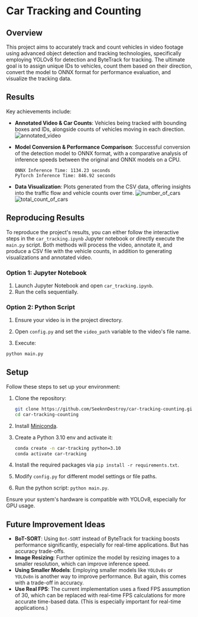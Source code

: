# Car Tracking and Counting

## Overview
This project aims to accurately track and count vehicles in video footage using advanced object detection and tracking technologies, specifically employing YOLOv8 for detection and ByteTrack for tracking. The ultimate goal is to assign unique IDs to vehicles, count them based on their direction, convert the model to ONNX format for performance evaluation, and visualize the tracking data.

## Results
Key achievements include:
- **Annotated Video & Car Counts**: Vehicles being tracked with bounding boxes and IDs, alongside counts of vehicles moving in each direction. 
![annotated_video](https://github.com/SeeknnDestroy/car-tracking-counting/assets/44926076/71c9dcb0-60ad-4cb7-99fe-509322bc2dde)

- **Model Conversion & Performance Comparison**: Successful conversion of the detection model to ONNX format, with a comparative analysis of inference speeds between the original and ONNX models on a CPU.
    ```
    ONNX Inference Time: 1134.23 seconds
    PyTorch Inference Time: 846.92 seconds
    ```

- **Data Visualization**: Plots generated from the CSV data, offering insights into the traffic flow and vehicle counts over time.
![number_of_cars](https://github.com/SeeknnDestroy/car-tracking-counting/assets/44926076/a47785ab-36fe-4a33-836d-c0c8033d987b)
![total_count_of_cars](https://github.com/SeeknnDestroy/car-tracking-counting/assets/44926076/b55951c3-aa57-41a0-ba68-0ef4f0094d31)


## Reproducing Results
To reproduce the project's results, you can either follow the interactive steps in the `car_tracking.ipynb` Jupyter notebook or directly execute the `main.py` script. Both methods will process the video, annotate it, and produce a CSV file with the vehicle counts, in addition to generating visualizations and annotated video.

### Option 1: Jupyter Notebook
1. Launch Jupyter Notebook and open `car_tracking.ipynb`.
2. Run the cells sequentially.

### Option 2: Python Script
1. Ensure your video is in the project directory.

2. Open `config.py` and set the `video_path` variable to the video's file name.

3. Execute:

```bash
python main.py
```

## Setup
Follow these steps to set up your environment:
1. Clone the repository:

    ```bash
    git clone https://github.com/SeeknnDestroy/car-tracking-counting.git
    cd car-tracking-counting
    ```

2. Install [Miniconda](https://docs.conda.io/en/latest/miniconda.html).

3. Create a Python 3.10 env and activate it:

    ```bash
    conda create -n car-tracking python=3.10
    conda activate car-tracking
    ```

4. Install the required packages via `pip install -r requirements.txt`.

5. Modify `config.py` for different model settings or file paths.

6. Run the python script: `python main.py`.

Ensure your system's hardware is compatible with YOLOv8, especially for GPU usage.

## Future Improvement Ideas
- **BoT-SORT**: Using `Bot-SORT` instead of ByteTrack for tracking boosts performance significantly, especially for real-time applications. But has accuracy trade-offs.
- **Image Resizing**: Further optimize the model by resizing images to a smaller resolution, which can improve inference speed.
- **Using Smaller Models**: Employing smaller models like `YOLOv8s` or `YOLOv8n` is another way to improve performance. But again, this comes with a trade-off in accuracy.
- **Use Real FPS**: The current implementation uses a fixed FPS assumption of 30, which can be replaced with real-time FPS calculations for more accurate time-based data. (This is especially important for real-time applications.)